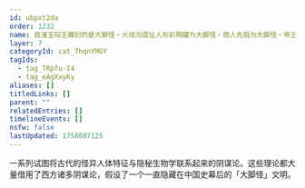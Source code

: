 ```yaml
---
id: ubpxt2da
order: 1232
name: 良渚玉琮王雕刻的是大脚怪・火烧沟遗址人形彩陶罐为大脚怪・商人先祖为大脚怪・帝王异象为大脚怪特征
layer: 7
categoryId: cat_7hqnYMGY
tagIds:
  - tag_TRpfu-I4
  - tag_eAgXxyKy
aliases: []
titledLinks: []
parent: ""
relatedEntries: []
timelineEvents: []
nsfw: false
lastUpdated: 1758087125
---
```


一系列试图将古代的怪异人体特征与隐秘生物学联系起来的阴谋论。这些理论都大量借用了西方诸多阴谋论，假设了一个一直隐藏在中国史幕后的「大脚怪」文明。